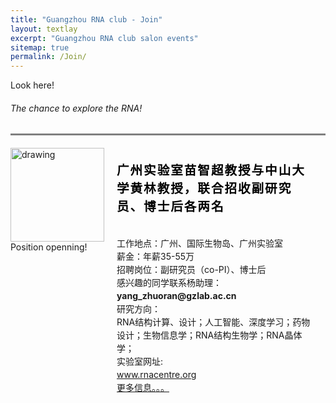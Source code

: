 ```yaml
---
title: "Guangzhou RNA club - Join"
layout: textlay
excerpt: "Guangzhou RNA club salon events"
sitemap: true
permalink: /Join/
---
```

<html lang="">
<head>
<meta charset="utf-8">
<meta name="viewport" content="width=device-width, initial-scale=1.0, maximum-scale=1.0, user-scalable=no">

</head>
<style>
.item {
  display: flex;
  max-width: 1000px;
  margin: 0 auto;
  border-top: 3px solid grey;
  padding-top:20px;
  }
 #pic {
    padding-right:20px;
 }
.span {
      display: block;
      clear: both;
      padding-left:25px;
      margin: 0.5em 0;
      background: #3b4262;
    }
.details {
    position: relative;
    flex-grow: 1;
      }
#time1 {
        color: #000000;
        font-size: 1.4em;
        margin: 0;
        padding: 20px 20px 20px 20px;
        letter-spacing: 0.1em;
      }
#p1 {
        margin: 0;
        padding-top:15px;
        padding-left: 20px;
        padding-right: 20px;
        padding-bottom: 30px;
        line-height: 150%;
      }

</style>

<body>
<div class="wrapper row2">
  <section class="hoc container clear"> 

  <div class="sectiontitle">
      <p class="nospace font-xs">Look here!</p>
      <h6 class="heading"> The chance to explore the RNA!</h6>
    </div>
  <div class="item">
  <div class="image">
    <div>
      <img src="{{ site.url }}{{ site.baseurl }}/images/newspic/David220819-1.png" alt="drawing" style="weight:150px; height:150px;display:block;margin:0 auto;" />
      <span> Position openning!</span>
    </div>
  </div>
  <div class="details">
    <div>
      <h1 id="time1">广州实验室苗智超教授与中山大学黄林教授，联合招收副研究员、博士后各两名</h1>
      <p id="p1">工作地点：广州、国际生物岛、广州实验室<br>
                 薪金：年薪35-55万<br>
                 招聘岗位：副研究员（co-PI）、博士后<br>
       感兴趣的同学联系杨助理：<br>
       <strong>yang_zhuoran@gzlab.ac.cn</strong><br>
       研究方向：<br>
       RNA结构计算、设计；人工智能、深度学习；药物设计；生物信息学；RNA结构生物学；RNA晶体学；<br>
       实验室网址:<br><a href="www.rnacentre.org">www.rnacentre.org</a><br>
       <a href="{{ site.url }}{{ site.baseurl }}/docs/Miao&Huang.html" target="_blank">更多信息。。。</a></p>
    </div>
  </div>
</div>

<!--<div class="item">
  <div class="image">
    <div>
      <img src="{{ site.url }}{{ site.baseurl }}/images/RNA_club_logo.jpg" />
      <span> 16.11.2022</span>
    </div>
  </div>
  <div class="details">
    <div>
      <h1 id="time1">余佳</h1>
      <p id="p1"> Quisque vestibulum iaculis felis eget varius. Morbi bibendum lectus felis, sed vehicula purus pellentesque eu. Maecenas sit amet libero vel nunc porta tincidunt fringilla nec mauris. Phasellus pharetra pharetra massa. Ut maximus purus eget libero dapibus, sit amet ultricies eros auctor. Nulla tristique dui nec libero rhoncus, et dictum odio lobortis. Proin consectetur nec sapien hendrerit lobortis. Proin mi odio, mollis ac ullamcorper in, pellentesque non nulla. In pretium purus at posuere efficitur. Donec eget cursus quam, in mollis libero. Mauris tempor volutpat sodales. Nulla in odio nec metus elementum ultricies sit amet vel dolor.</p>
    </div>
  </div>
</div>

<div class="item">
  <div class="image">
    <div>
      <img src="{{ site.url }}{{ site.baseurl }}/images/RNA_club_logo.jpg" />
      <span>
      07.12.2016
      </span>
    </div>
  </div>
  <div class="details">
    <div>
      <h1 id="time1"> 林水宾 </h1>
      <p id="p1">Quisque vestibulum iaculis felis eget varius. Morbi bibendum lectus felis, sed vehicula purus pellentesque eu. Maecenas sit amet libero vel nunc porta tincidunt fringilla nec mauris. Phasellus pharetra pharetra massa. Ut maximus purus eget libero dapibus, sit amet ultricies eros auctor. Nulla tristique dui nec libero rhoncus, et dictum odio lobortis. Proin consectetur nec sapien hendrerit lobortis. Proin mi odio, mollis ac ullamcorper in, pellentesque non nulla. In pretium purus at posuere efficitur. Donec eget cursus quam, in mollis libero. Mauris tempor volutpat sodales. Nulla in odio nec metus elementum ultricies sit amet vel dolor.</p>
    </div>
  </div>
</div>

 <div class="item">
  <div class="image">
    <div>
      <img src="{{ site.url }}{{ site.baseurl }}/images/RNA_club_logo.jpg" />
      <span>16.11.2022</span>
    </div>
  </div>
  <div class="details">
    <div>
      <h1 id="time1">Proin consectetur</h1>
      <p id="p1">Quisque vestibulum iaculis felis eget varius. Morbi bibendum lectus felis, sed vehicula purus pellentesque eu. Maecenas sit amet libero vel nunc porta tincidunt fringilla nec mauris. Phasellus pharetra pharetra massa. Ut maximus purus eget libero dapibus, sit amet ultricies eros auctor. Nulla tristique dui nec libero rhoncus, et dictum odio lobortis. Proin consectetur nec sapien hendrerit lobortis. Proin mi odio, mollis ac ullamcorper in, pellentesque non nulla. In pretium purus at posuere efficitur. Donec eget cursus quam, in mollis libero. Mauris tempor volutpat sodales. Nulla in odio nec metus elementum ultricies sit amet vel dolor. Nunc non ligula at libero eleifend consectetur nec eu felis. Sed tristique vel ante eu pulvinar. Pellentesque elementum congue iaculis. Integer lorem sapien, vestibulum sed semper sed, dictum nec purus. Aenean porttitor interdum iaculis. </p>
    </div>
  </div>
</div> -->
  
    
  </section>
</div>
</body>
</html>
